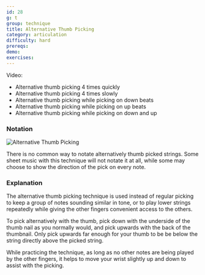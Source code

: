```yaml
---
id: 28
g: t
group: technique
title: Alternative Thumb Picking
category: articulation
difficulty: hard
prereqs: 
demo: 
exercises:
---
```


Video:
- Alternative thumb picking 4 times quickly
- Alternative thumb picking 4 times slowly
- Alternative thumb picking while picking on down beats
- Alternative thumb picking while picking on up beats
- Alternative thumb picking while picking on down and up

### Notation

![Alternative Thumb Picking]()

There is no common way to notate alternatively thumb picked strings. Some sheet music with this technique will not notate it at all, while some may choose to show the direction of the pick on every note.

### Explanation

The alternative thumb picking technique is used instead of regular picking to keep a group of notes sounding similar in tone, or to play <span class="tt" data-tip="the strinsg with the lower pitches, or at the bottom of the tab">lower strings</span> repeatedly while giving the other fingers convenient access to the others.

To pick alternatively with the thumb, pick down with the underside of the thumb nail as you normally would, and pick upwards with the back of the thumbnail. Only pick upwards far enough for your thumb to be be below the string directly above the picked string.

While practicing the technique, as long as no other notes are being played by the other fingers, it helps to move your wrist slightly up and down to assist with the picking.